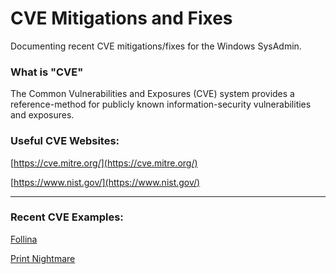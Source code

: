 # CVE Mitigations and Fixes

Documenting recent CVE mitigations/fixes for the Windows SysAdmin.

### What is "CVE"

The Common Vulnerabilities and Exposures (CVE) system provides a reference-method for publicly known information-security vulnerabilities and exposures.


### Useful CVE Websites:

[https://cve.mitre.org/](https://cve.mitre.org/)

[https://www.nist.gov/](https://www.nist.gov/)

----

### Recent CVE Examples:

[Follina](https://github.com/lz-eng/cve-mitigation-fix/tree/main/CVE-2022-30190)

[Print Nightmare](https://github.com/lz-eng/cve-mitigation-fix/tree/main/CVE-2021-34527)
